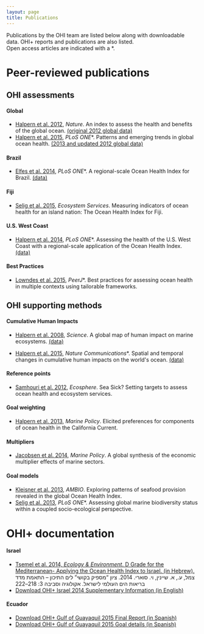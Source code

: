 ```yaml
---
layout: page
title: Publications
---
```


Publications by the OHI team are listed below along with downloadable data. OHI+ reports and publications are also listed.  
Open access articles are indicated with a *.

# Peer-reviewed publications

## OHI assessments

#### Global

- [Halpern et al. 2012](http://www.nature.com/nature/journal/v488/n7413/full/nature11397.html), *Nature*.
An index to assess the health and benefits of the global ocean.
[(original 2012 global data)](ftp://ohi.nceas.ucsb.edu/pub/data/2012/layers.html)  
- [Halpern et al. 2015](http://journals.plos.org/plosone/article?id=10.1371/journal.pone.0117863), *PLoS ONE*\*.
Patterns and emerging trends in global ocean health.
[(2013 and updated 2012 global data)](https://github.com/OHI-Science/ohi-global/blob/master/eez2013/OHI2013_PLOS.zip?raw=true)

#### Brazil

- [Elfes et al. 2014](http://www.plosone.org/article/info%3Adoi%2F10.1371%2Fjournal.pone.0092589), *PLoS ONE*\*. A regional-scale Ocean Health Index for Brazil. [(data)](http://ohi.nceas.ucsb.edu/data/br-2012/)

#### Fiji

- [Selig et al. 2015](http://www.sciencedirect.com/science/article/pii/S2212041614001363), *Ecosystem Services*.
Measuring indicators of ocean health for an island nation: The Ocean Health Index for Fiji.

#### U.S. West Coast

- [Halpern et al. 2014](http://www.plosone.org/article/info%3Adoi%2F10.1371%2Fjournal.pone.0098995), *PLoS ONE*\*.
Assessing the health of the U.S. West Coast with a regional-scale application of the Ocean Health Index.
[(data)](https://github.com/OHI-Science/ohi-uswest/blob/master/USwest_PLOS.zip?raw=true)

#### Best Practices

- [Lowndes et al. 2015](10.7717/peerj.1503), *PeerJ*\*. Best practices for assessing ocean health in multiple contexts using tailorable frameworks.


## OHI supporting methods

####  Cumulative Human Impacts

- [Halpern et al. 2008](http://www.sciencemag.org/content/319/5865/948.abstract), *Science*.
A global map of human impact on marine ecosystems.
[(data)](https://www.nceas.ucsb.edu/globalmarine/impacts)  

- [Halpern et al. 2015](http://www.nature.com/ncomms/2015/150714/ncomms8615/full/ncomms8615.html), *Nature Communications*\*.
Spatial and temporal changes in cumulative human impacts on the world's ocean.
[(data)](https://knb.ecoinformatics.org/#view/doi:10.5063/F19Z92TW)


#### Reference points

- [Samhouri et al. 2012](http://www.esajournals.org/doi/abs/10.1890/ES11-00366.1), *Ecosphere*.
Sea Sick? Setting targets to assess ocean health and ecosystem services.

#### Goal weighting

- [Halpern et al. 2013](http://www.sciencedirect.com/science/article/pii/S0308597X13000286), *Marine Policy*.
Elicited preferences for components of ocean health in the California Current.

#### Multipliers

- [Jacobsen et al. 2014](http://www.sciencedirect.com/science/article/pii/S0308597X13002169), *Marine Policy*.
A global synthesis of the economic multiplier effects of marine sectors.


#### Goal models

- [Kleisner et al. 2013](http://link.springer.com/article/10.1007/s13280-013-0447-x), *AMBIO*.
Exploring patterns of seafood provision revealed in the global Ocean Health Index.  
- [Selig et al. 2013](http://www.plosone.org/article/info%3Adoi%2F10.1371%2Fjournal.pone.0060284), *PLoS ONE*\*. Assessing global marine biodiversity status within a coupled socio-ecological perspective.

# OHI+ documentation

#### Israel

- [Tsemel et al. 2014, *Ecology & Environment*. D Grade for the Mediterranean- Applying the Ocean Health Index to Israel. (in Hebrew).](http://magazine.isees.org.il/ArticlePage.aspx?ArticleId=456)
צמל, ע., א. שיינין, וי. סוארי. 2014. ציון “מספיק בקושי” לים התיכון – התאמת מדד בריאות הים העולמי לישראל. אקולוגיה וסביבה 3: 218–222 
- [Download OHI+ Israel 2014 Supplementary Information (in English)](https://github.com/OHI-Science/ohi-science.github.io/raw/dev/assets/downloads/pubs/OHI%2BIsrael_2014.pdf)  
  

#### Ecuador

- [Download OHI+ Gulf of Guayaquil 2015 Final Report (in Spanish)](https://github.com/OHI-Science/ohi-science.github.io/raw/dev/assets/downloads/pubs/OHI%2BGulfodeGuayaquil_2015_InformeFinal.pdf)
- [Download OHI+ Gulf of Guayaquil 2015 Goal details (in Spanish)](https://github.com/OHI-Science/ohi-science.github.io/raw/3c6babb40348e62b322abadad086ece565411adf/assets/downloads/pubs/OHI%2BGulfodeGuayaquil_2015_Metas.zip)
